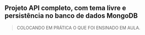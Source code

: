 ## Projeto API completo, com tema livre e persistência no banco de dados MongoDB

> COLOCANDO EM PRÁTICA O QUE FOI ENSINADO EM AULA.
